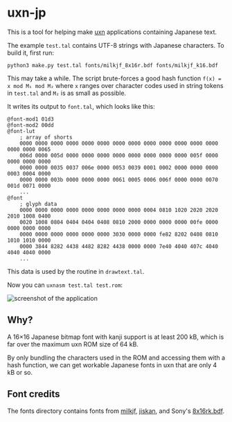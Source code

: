 # uxn-jp

This is a tool for helping make [uxn](https://wiki.xxiivv.com/site/uxn.html) applications containing Japanese text.

The example `test.tal` contains UTF-8 strings with Japanese characters. To build it, first run:

```
python3 make.py test.tal fonts/milkjf_8x16r.bdf fonts/milkjf_k16.bdf
```

This may take a while. The script brute-forces a good hash function `f(x) = x mod M₁ mod M₂` where `x` ranges over character codes used in string tokens in `test.tal` and `M₂` is as small as possible.

It writes its output to `font.tal`, which looks like this:

```
@font-mod1 01d3
@font-mod2 00dd
@font-lut
    ; array of shorts
    0000 0000 0000 0000 0000 0000 0000 0000 0000 0000 0000 0000 0000 0000 0000 0065
    006d 0000 005d 0000 0000 0000 0000 0000 0000 0000 0000 005f 0000 0000 0000 0000
    0000 0000 0035 0037 006e 0000 0053 0039 0001 0002 0000 0000 0000 0003 0004 0000
    0000 0000 003b 0000 0000 0000 0061 0005 0006 006f 0000 0000 0070 001d 0071 0000
    ...
@font
    ; glyph data
    0000 0000 0000 0000 0000 0000 0000 0000 0004 0810 1020 2020 2020 2010 1008 0400
    0020 1008 0804 0404 0404 0408 0810 2000 0000 0000 0000 00fe 0000 0000 0000 0000
    0000 0000 0000 0000 0000 0000 3030 0000 0000 fe82 8202 0408 0810 1010 1010 0000
    0000 3844 8282 4438 4482 8282 4438 0000 0000 7e40 4040 407c 4040 4040 4040 0000
    ...
```

This data is used by the routine in `drawtext.tal`.

Now you can `uxnasm test.tal test.rom`:

![screenshot of the application](./screenshot-20220808-172236.bmp)

## Why?
A 16×16 Japanese bitmap font with kanji support is at least 200 kB, which is far over the maximum uxn ROM size of 64 kB.

By only bundling the characters used in the ROM and accessing them with a hash function, we can get workable Japanese fonts in uxn that are only 4 kB or so.

## Font credits

The fonts directory contains fonts from [milkjf](http://uobikiemukot.github.io/milkjf/), [jiskan](https://ja.wikipedia.org/wiki/Jiskan), and Sony's [8x16rk.bdf](https://github.com/freedesktop/xorg-font-sony-misc/blob/master/8x16rk.bdf).
